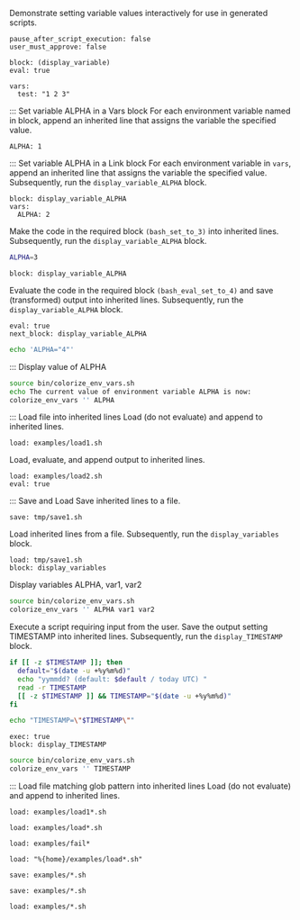 Demonstrate setting variable values interactively for use in generated scripts.

```opts :(document_options)
pause_after_script_execution: false
user_must_approve: false
```

```link :missing_block
block: (display_variable)
eval: true
```

```link :link_with_vars_with_spaces
vars:
  test: "1 2 3"
```

::: Set variable ALPHA in a Vars block
For each environment variable named in block,
 append an inherited line that assigns the variable the specified value.
```vars :set_ALPHA_to_1_via_vars_block
ALPHA: 1
```

::: Set variable ALPHA in a Link block
For each environment variable in `vars`,
 append an inherited line that assigns the variable the specified value.
Subsequently, run the `display_variable_ALPHA` block.
```link :set_ALPHA_to_2_via_link_block_and_display
block: display_variable_ALPHA
vars:
  ALPHA: 2
```

Make the code in the required block `(bash_set_to_3)` into inherited lines.
Subsequently, run the `display_variable_ALPHA` block.
```bash :(bash_set_to_3)
ALPHA=3
```
```link :set_ALPHA_to_3_via_required_block_and_display +(bash_set_to_3)
block: display_variable_ALPHA
```

Evaluate the code in the required block `(bash_eval_set_to_4)` and
 save (transformed) output into inherited lines.
Subsequently, run the `display_variable_ALPHA` block.
```link :set_ALPHA_to_4_via_evaluated_required_block_and_display +(bash_eval_set_to_4)
eval: true
next_block: display_variable_ALPHA
```
```bash :(bash_eval_set_to_4)
echo 'ALPHA="4"'
```

::: Display value of ALPHA
```bash :display_variable_ALPHA
source bin/colorize_env_vars.sh
echo The current value of environment variable ALPHA is now:
colorize_env_vars '' ALPHA
```

::: Load file into inherited lines
Load (do not evaluate) and append to inherited lines.
```link :load1
load: examples/load1.sh
```
Load, evaluate, and append output to inherited lines.
```link :load2_eval
load: examples/load2.sh
eval: true
```

::: Save and Load
Save inherited lines to a file.
```link :save1
save: tmp/save1.sh
```
Load inherited lines from a file.
Subsequently, run the `display_variables` block.
```link :load_saved
load: tmp/save1.sh
block: display_variables
```
Display variables ALPHA, var1, var2
```bash :display_variables
source bin/colorize_env_vars.sh
colorize_env_vars '' ALPHA var1 var2
```

Execute a script requiring input from the user.
Save the output setting TIMESTAMP into inherited lines.
Subsequently, run the `display_TIMESTAMP` block.
```bash :(input_timestamp)
if [[ -z $TIMESTAMP ]]; then
  default="$(date -u +%y%m%d)"
  echo "yymmdd? (default: $default / today UTC) "
  read -r TIMESTAMP
  [[ -z $TIMESTAMP ]] && TIMESTAMP="$(date -u +%y%m%d)"
fi
```
```bash :(inherit_timestamp)
echo "TIMESTAMP=\"$TIMESTAMP\""
```
```link :set_timestamp +(input_timestamp) +(inherit_timestamp)
exec: true
block: display_TIMESTAMP
```
```bash :display_TIMESTAMP
source bin/colorize_env_vars.sh
colorize_env_vars '' TIMESTAMP
```

::: Load file matching glob pattern into inherited lines
Load (do not evaluate) and append to inherited lines.
```link :load_glob_load1*
load: examples/load1*.sh
```
```link :load_glob_load*
load: examples/load*.sh
```
```link :load_glob_fail
load: examples/fail*
```
```link :load_glob_with_format
load: "%{home}/examples/load*.sh"
```

```link :save_glob_load*
save: examples/*.sh
```

```link :save_glob_*
save: examples/*.sh
```
```link :load_glob_*
load: examples/*.sh
```
